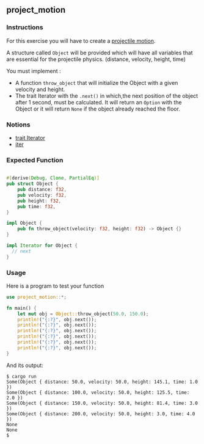 ## project_motion

### Instructions

For this exercise you will have to create a [projectile motion](https://cimg2.ck12.org/datastreams/f-d%3Abb024be6673110b31e78b46819e792adaed8dc661e082a61f0a6d64e%2BIMAGE%2BIMAGE.1).

A structure called `Object` will be provided which will have all variables that are
essential for the projectile physics. (distance, velocity, height, time)

You must implement :

- A function `throw_object` that will initialize the Object with a given velocity and height.
- The trait Iterator with the `.next()` in which,the next position of the object after 1 second, must be calculated.
  It will return an `Option` with the Object or it will return `None` if the object already reached the floor.

### Notions

- [trait Iterator](https://doc.rust-lang.org/std/iter/trait.Iterator.html)
- [iter](https://doc.rust-lang.org/rust-by-example/trait/iter.html)

### Expected Function

```rust

#[derive(Debug, Clone, PartialEq)]
pub struct Object {
    pub distance: f32,
    pub velocity: f32,
    pub height: f32,
    pub time: f32,
}

impl Object {
    pub fn throw_object(velocity: f32, height: f32) -> Object {}
}

impl Iterator for Object {
  // next
}

```

### Usage

Here is a program to test your function

```rust
use project_motion::*;

fn main() {
    let mut obj = Object::throw_object(50.0, 150.0);
    println!("{:?}", obj.next());
    println!("{:?}", obj.next());
    println!("{:?}", obj.next());
    println!("{:?}", obj.next());
    println!("{:?}", obj.next());
    println!("{:?}", obj.next());
}
```

And its output:

```console
$ cargo run
Some(Object { distance: 50.0, velocity: 50.0, height: 145.1, time: 1.0 })
Some(Object { distance: 100.0, velocity: 50.0, height: 125.5, time: 2.0 })
Some(Object { distance: 150.0, velocity: 50.0, height: 81.4, time: 3.0 })
Some(Object { distance: 200.0, velocity: 50.0, height: 3.0, time: 4.0 })
None
None
$
```
